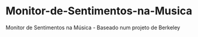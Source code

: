 # Monitor-de-Sentimentos-na-Musica
Monitor de Sentimentos na Música - Baseado num projeto de Berkeley
